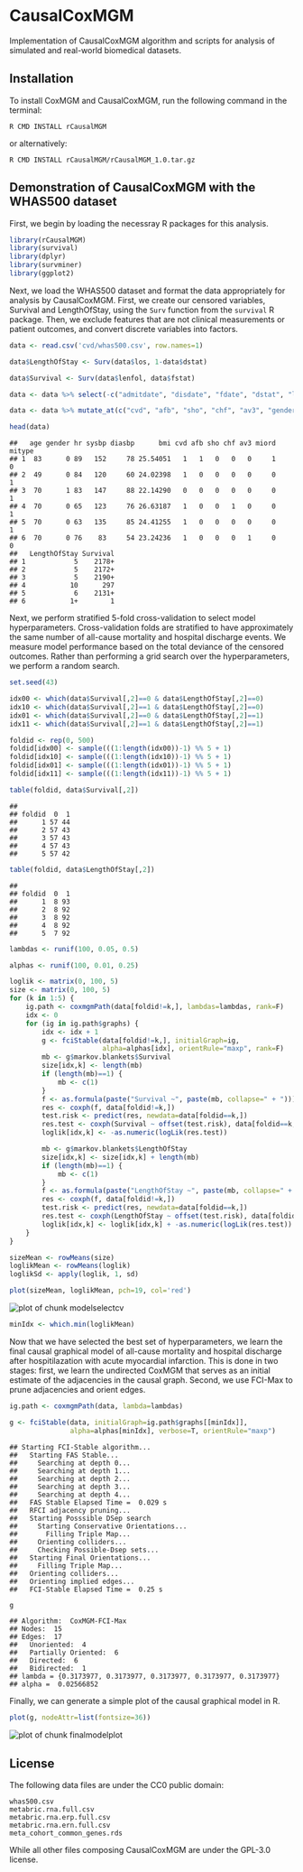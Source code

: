 # CausalCoxMGM
Implementation of CausalCoxMGM algorithm and scripts for analysis of simulated and real-world biomedical datasets.

## Installation

To install CoxMGM and CausalCoxMGM, run the following command in the terminal:

```
R CMD INSTALL rCausalMGM
```

or alternatively:

```
R CMD INSTALL rCausalMGM/rCausalMGM_1.0.tar.gz
```

## Demonstration of CausalCoxMGM with the WHAS500 dataset


First, we begin by loading the necessray R packages for this analysis.


``` r
library(rCausalMGM)
library(survival)
library(dplyr)
library(survminer)
library(ggplot2)
```

Next, we load the WHAS500 dataset and format the data appropriately for analysis by CausalCoxMGM. First, we create our censored variables, Survival and LengthOfStay, using the `Surv` function from the `survival` R package. Then, we exclude features that are not clinical measurements or patient outcomes, and convert discrete variables into factors.


``` r
data <- read.csv('cvd/whas500.csv', row.names=1)

data$LengthOfStay <- Surv(data$los, 1-data$dstat)

data$Survival <- Surv(data$lenfol, data$fstat)

data <- data %>% select(-c("admitdate", "disdate", "fdate", "dstat", "lenfol", "fstat", "year", "los"))

data <- data %>% mutate_at(c("cvd", "afb", "sho", "chf", "av3", "gender", "miord", "mitype"), factor)

head(data)
```

```
##   age gender hr sysbp diasbp      bmi cvd afb sho chf av3 miord mitype
## 1  83      0 89   152     78 25.54051   1   1   0   0   0     1      0
## 2  49      0 84   120     60 24.02398   1   0   0   0   0     0      1
## 3  70      1 83   147     88 22.14290   0   0   0   0   0     0      1
## 4  70      0 65   123     76 26.63187   1   0   0   1   0     0      1
## 5  70      0 63   135     85 24.41255   1   0   0   0   0     0      1
## 6  70      0 76    83     54 23.24236   1   0   0   0   1     0      0
##   LengthOfStay Survival
## 1            5    2178+
## 2            5    2172+
## 3            5    2190+
## 4           10      297
## 5            6    2131+
## 6           1+        1
```

Next, we perform stratified 5-fold cross-validation to select model hyperparameters. Cross-validation folds are stratified to have approximately the same number of all-cause mortality and hospital discharge events. We measure model performance based on the total deviance of the censored outcomes. Rather than performing a grid search over the hyperparameters, we perform a random search.


``` r
set.seed(43)

idx00 <- which(data$Survival[,2]==0 & data$LengthOfStay[,2]==0)
idx10 <- which(data$Survival[,2]==1 & data$LengthOfStay[,2]==0)
idx01 <- which(data$Survival[,2]==0 & data$LengthOfStay[,2]==1)
idx11 <- which(data$Survival[,2]==1 & data$LengthOfStay[,2]==1)

foldid <- rep(0, 500)
foldid[idx00] <- sample(((1:length(idx00))-1) %% 5 + 1)
foldid[idx10] <- sample(((1:length(idx10))-1) %% 5 + 1)
foldid[idx01] <- sample(((1:length(idx01))-1) %% 5 + 1)
foldid[idx11] <- sample(((1:length(idx11))-1) %% 5 + 1)

table(foldid, data$Survival[,2])
```

```
##       
## foldid  0  1
##      1 57 44
##      2 57 43
##      3 57 43
##      4 57 43
##      5 57 42
```

``` r
table(foldid, data$LengthOfStay[,2])
```

```
##       
## foldid  0  1
##      1  8 93
##      2  8 92
##      3  8 92
##      4  8 92
##      5  7 92
```

``` r
lambdas <- runif(100, 0.05, 0.5)

alphas <- runif(100, 0.01, 0.25)

loglik <- matrix(0, 100, 5)
size <- matrix(0, 100, 5)
for (k in 1:5) {
    ig.path <- coxmgmPath(data[foldid!=k,], lambdas=lambdas, rank=F)
    idx <- 0
    for (ig in ig.path$graphs) {
        idx <- idx + 1
        g <- fciStable(data[foldid!=k,], initialGraph=ig,
                       alpha=alphas[idx], orientRule="maxp", rank=F)
        mb <- g$markov.blankets$Survival
        size[idx,k] <- length(mb)
        if (length(mb)==1) {
            mb <- c(1)
        }
        f <- as.formula(paste("Survival ~", paste(mb, collapse=" + ")))
        res <- coxph(f, data[foldid!=k,])
        test.risk <- predict(res, newdata=data[foldid==k,])
        res.test <- coxph(Survival ~ offset(test.risk), data[foldid==k,])
        loglik[idx,k] <- -as.numeric(logLik(res.test))

        mb <- g$markov.blankets$LengthOfStay
        size[idx,k] <- size[idx,k] + length(mb)
        if (length(mb)==1) {
            mb <- c(1)
        }
        f <- as.formula(paste("LengthOfStay ~", paste(mb, collapse=" + ")))
        res <- coxph(f, data[foldid!=k,])
        test.risk <- predict(res, newdata=data[foldid==k,])
        res.test <- coxph(LengthOfStay ~ offset(test.risk), data[foldid==k,])
        loglik[idx,k] <- loglik[idx,k] + -as.numeric(logLik(res.test))
    }
}

sizeMean <- rowMeans(size)
loglikMean <- rowMeans(loglik)
loglikSd <- apply(loglik, 1, sd)

plot(sizeMean, loglikMean, pch=19, col='red')
```

![plot of chunk modelselectcv](figure/modelselectcv-1.png)

``` r
minIdx <- which.min(loglikMean)
```

Now that we have selected the best set of hyperparameters, we learn the final causal graphical model of all-cause mortality and hospital discharge after hospitilazation with acute myocardial infarction. This is done in two stages: first, we learn the undirected CoxMGM that serves as an initial estimate of the adjacencies in the causal graph. Second, we use FCI-Max to prune adjacencies and orient edges.


``` r
ig.path <- coxmgmPath(data, lambda=lambdas)

g <- fciStable(data, initialGraph=ig.path$graphs[[minIdx]],
               alpha=alphas[minIdx], verbose=T, orientRule="maxp")
```

```
## Starting FCI-Stable algorithm...
##   Starting FAS Stable...
##     Searching at depth 0...
##     Searching at depth 1...
##     Searching at depth 2...
##     Searching at depth 3...
##     Searching at depth 4...
##   FAS Stable Elapsed Time =  0.029 s
##   RFCI adjacency pruning...
##   Starting Posssible DSep search
##     Starting Conservative Orientations...
##       Filling Triple Map...
##     Orienting colliders...
##     Checking Possible-Dsep sets...
##   Starting Final Orientations...
##     Filling Triple Map...
##   Orienting colliders...
##   Orienting implied edges...
##   FCI-Stable Elapsed Time =  0.25 s
```

``` r
g
```

```
## Algorithm:  CoxMGM-FCI-Max 
## Nodes:  15 
## Edges:  17 
##   Unoriented:  4 
##   Partially Oriented:  6 
##   Directed:  6 
##   Bidirected:  1 
## lambda = {0.3173977, 0.3173977, 0.3173977, 0.3173977, 0.3173977}
## alpha =  0.02566852
```

Finally, we can generate a simple plot of the causal graphical model in R.


``` r
plot(g, nodeAttr=list(fontsize=36))
```

![plot of chunk finalmodelplot](figure/finalmodelplot-1.png)

## License

The following data files are under the CC0 public domain:

```
whas500.csv
metabric.rna.full.csv
metabric.rna.erp.full.csv
metabric.rna.ern.full.csv
meta_cohort_common_genes.rds
```

While all other files composing CausalCoxMGM are under the GPL-3.0 license.